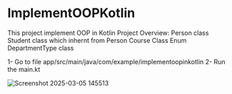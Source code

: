 # ImplementOOPKotlin


This project implement OOP in Kotlin
Project Overview:
Person class
Student class which inhernt from Person 
Course Class 
Enum DepartmentType class 

1- Go to file app/src/main/java/com/example/implementoopinkotlin
2- Run the main.kt


![Screenshot 2025-03-05 145513](https://github.com/user-attachments/assets/32869821-77f7-4d13-97f9-115aaddb4236)
